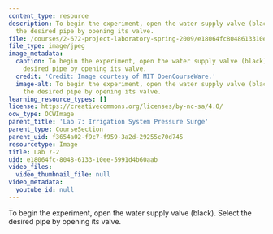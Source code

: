 ```yaml
---
content_type: resource
description: To begin the experiment, open the water supply valve (black). Select
  the desired pipe by opening its valve.
file: /courses/2-672-project-laboratory-spring-2009/e18064fc8048613310ee5991d4b60aab_lab7-2.jpg
file_type: image/jpeg
image_metadata:
  caption: To begin the experiment, open the water supply valve (black). Select the
    desired pipe by opening its valve.
  credit: 'Credit: Image courtesy of MIT OpenCourseWare.'
  image-alt: To begin the experiment, open the water supply valve (black). Select
    the desired pipe by opening its valve.
learning_resource_types: []
license: https://creativecommons.org/licenses/by-nc-sa/4.0/
ocw_type: OCWImage
parent_title: 'Lab 7: Irrigation System Pressure Surge'
parent_type: CourseSection
parent_uid: f3654a02-f9c7-f959-3a2d-29255c70d745
resourcetype: Image
title: Lab 7-2
uid: e18064fc-8048-6133-10ee-5991d4b60aab
video_files:
  video_thumbnail_file: null
video_metadata:
  youtube_id: null
---
```

To begin the experiment, open the water supply valve (black). Select the desired pipe by opening its valve.